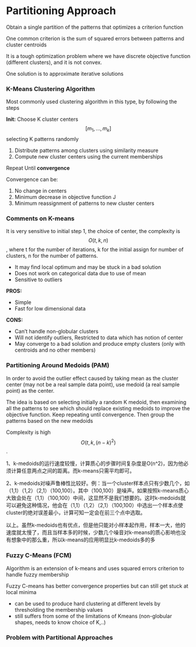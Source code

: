 # Partitioning Approach

Obtain a single partition of the patterns that optimizes a criterion function

One common criterion is the sum of squared errors between patterns and cluster centroids


It is a tough optimization problem where we have discrete objective function (different clusters), and it is not convex.

One solution is to approximate iterative solutions



### K-Means Clustering Algorithm

Most commonly used clustering algorithm in this type, by following the steps


**Init:** Choose K cluster centers $$[m_1,...,m_k]$$ selecting K patterns randomly

1. Distribute patterns among clusters using similarity measure
2. Compute new cluster centers using the current memberships

Repeat Until **convergence**

Convergence can be:
1. No change in centers
2. Minimum decrease in objective function J
3. Minimum reassignment of patterns to new cluster centers

### Comments on K-means

It is very sensitive to initial step 1, the choice of center, the complexity is $$O(t ,k ,n)$$, where t for the number of iterations, k for the initial assign for number of clusters, n for the number of patterns.

- It may find local optimum and may be stuck in a bad solution
- Does not work on categorical data due to use of mean
- Sensitive to outliers

**PROS:**

- Simple
- Fast for low dimensional data

**CONS:**
- Can’t handle non-globular clusters
- Will not identify outliers, Restricted to data which has notion of center
- May converge to a bad solution and produce empty clusters (only with centroids and no other members)



### Partitioning Around Medoids (PAM)

In order to avoid the outlier effect caused by taking mean as the cluster center (may not be a real sample data point), use medoid (a real sample point) as the center.

The idea is based on selecting initially a random K medoid, then examining all the patterns to see
which should replace existing medoids to improve the objective function. Keep repeating until
convergence. 
Then group the patterns based on the new medoids

Complexity is high $$O(t, k, (n-k)^2)$$. 


1、k-medoids的运行速度较慢，计算质心的步骤时间复杂度是O(n^2)，因为他必须计算任意两点之间的距离。而k-means只需平均即可。

2、k-medoids对噪声鲁棒性比较好。例：当一个cluster样本点只有少数几个，如（1,1）（1,2）（2,1）（100,100）。其中（100,100）是噪声。如果按照k-means质心大致会处在（1,1）（100,100）中间，这显然不是我们想要的。这时k-medoids就可以避免这种情况，他会在（1,1）（1,2）（2,1）（100,100）中选出一个样本点使cluster的绝对误差最小，计算可知一定会在前三个点中选取。


以上。虽然k-medoids也有优点，但是他只能对小样本起作用，样本一大，他的速度就太慢了，而且当样本多的时候，少数几个噪音对k-means的质心影响也没有想象中的那么重，所以k-means的应用明显比k-medoids多的多
 
### Fuzzy C-Means (FCM)

Algorithm is an extension of k-means and uses squared errors criterion to handle fuzzy membership

Fuzzy C-means has better convergence properties but can still get stuck at local minima

- can be used to produce hard clustering at different levels by thresholding the membership values
- still suffers from some of the limitations of Kmeans (non-globular shapes, needs to know choice of K,..)


### Problem with Partitional Approaches
